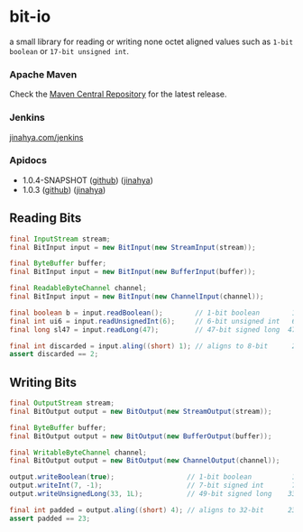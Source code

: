 bit-io
======
a small library for reading or writing none octet aligned values such as `1-bit boolean` or `17-bit unsigned int`.

### Apache Maven
Check the [Maven Central Repository](http://search.maven.org/#search%7Cgav%7C1%7Cg%3A%22com.github.jinahya%22%20AND%20a%3A%22bit-io%22) for the latest release.
### Jenkins
[jinahya.com/jenkins](https://jinahya.com/jenkins/job/com.github.jinahya%20bit-io/)
### Apidocs
* 1.0.4-SNAPSHOT ([github](http://jinahya.github.io/bit-io/site/1.0.4-SNAPSHOT/apidocs/index.html)) ([jinahya](https://jinahya.com/mvn/site/com.github.jinahya/bit-io/1.0.4-SNAPSHOT/apidocs/index.html))
* 1.0.3 ([github](http://jinahya.github.io/bit-io/site/1.0.3/apidocs/index.html)) ([jinahya](https://jinahya.com/mvn/site/com.github.jinahya/bit-io/1.0.3/apidocs/index.html))

## Reading Bits
```java
final InputStream stream;
final BitInput input = new BitInput(new StreamInput(stream));

final ByteBuffer buffer;
final BitInput input = new BitInput(new BufferInput(buffer));

final ReadableByteChannel channel;
final BitInput input = new BitInput(new ChannelInput(channel));

final boolean b = input.readBoolean();        // 1-bit boolean        1    1
final int ui6 = input.readUnsignedInt(6);     // 6-bit unsigned int   6    7
final long sl47 = input.readLong(47);         // 47-bit signed long  47   54

final int discarded = input.aling((short) 1); // aligns to 8-bit      2   56
assert discarded == 2;
```
## Writing Bits
```java
final OutputStream stream;
final BitOutput output = new BitOutput(new StreamOutput(stream));

final ByteBuffer buffer;
final BitOutput output = new BitOutput(new BufferOutput(buffer));

final WritableByteChannel channel;
final BitOutput output = new BitOutput(new ChannelOutput(channel));

output.writeBoolean(true);                  // 1-bit boolean          1    1
output.writeInt(7, -1);                     // 7-bit signed int       7    8
output.writeUnsignedLong(33, 1L);           // 49-bit signed long    33   41

final int padded = output.aling((short) 4); // aligns to 32-bit      23   64
assert padded == 23;
```
